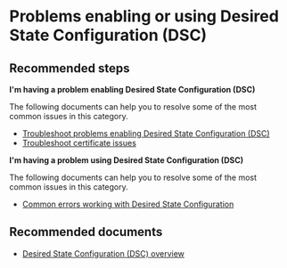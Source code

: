<properties
    pageTitle="Problems enabling or using Desired State Configuration (DSC)"
    description="Problems enabling or using Desired State Configuration (DSC)"
    service="microsoft.automation"
    resource="automationaccounts"
    authors="csand-msft"
    displayOrder="10"
    selfHelpType="resource"
    productPesIds=""
    supportTopicIds=""
    resourceTags=""
    cloudEnvironments="MoonCake"
	articleId="8eabb032-746c-412b-b378-ef5cd69c4dad"
/>

# Problems enabling or using Desired State Configuration (DSC)

## **Recommended steps**

**I'm having a problem enabling Desired State Configuration (DSC)**

The following documents can help you to resolve some of the most common issues in this category.

  * [Troubleshoot problems enabling Desired State Configuration (DSC)](https://docs.azure.cn/automation/automation-dsc-onboarding#troubleshooting-azure-virtual-machine-onboarding)
  * [Troubleshoot certificate issues](https://docs.azure.cn/automation/automation-dsc-onboarding#certificate-expiration-and-reregistration)

**I'm having a problem using Desired State Configuration (DSC)**

The following documents can help you to resolve some of the most common issues in this category.

  * [Common errors working with Desired State Configuration](https://docs.azure.cn/automation/troubleshoot/desired-state-configuration#common-errors-when-working-with-desired-state-configuration-dsc)

## **Recommended documents**

* [Desired State Configuration (DSC) overview](https://docs.azure.cn/automation/automation-dsc-overview)

